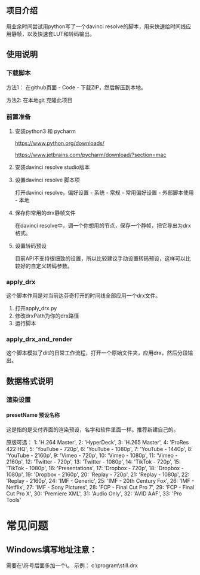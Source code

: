 
## 项目介绍

用业余时间尝试用python写了一个davinci resolve的脚本，用来快速给时间线应用静帧，以及快速套LUT和转码输出。

## 使用说明

### 下载脚本

方法1： 在github页面 - Code - 下载ZIP，然后解压到本地。

方法2: 在本地git 克隆此项目

### 前置准备

1. 安装python3 和 pycharm

   https://www.python.org/downloads/

   https://www.jetbrains.com/pycharm/download/?section=mac

2. 安装davinci resolve studio版本
3. 设置davinci resolve 脚本项

   打开davinci resolve，偏好设置  - 系统 - 常规 - 常用偏好设置 - 外部脚本使用 - 本地

4. 保存你常用的drx静帧文件

      在davinci resolve中，调一个你想用的节点，保存一个静帧，把它导出为drx格式。

5. 设置转码预设

      目前API不支持很细致的设置，所以比较建议手动设置转码预设，这样可以比较好的自定义转码参数。

### apply_drx

这个脚本作用是对当前达芬奇打开的时间线全部应用一个drx文件。
1. 打开apply_drx.py
2. 修改drxPath为你的drx路径
3. 运行脚本


### apply_drx_and_render

这个脚本模拟了dit的日常工作流程，打开一个原始文件夹，应用drx，然后分段输出。


## 数据格式说明

### 渲染设置

#### presetName 预设名称

这是指的是交付界面的渲染预设，名字和软件里面一样。推荐新建自己的。

原版可选：
1: 'H.264 Master', 2: 'HyperDeck', 3: 'H.265 Master', 4: 'ProRes 422 HQ', 5: 'YouTube - 720p', 6: 'YouTube - 1080p', 7: 'YouTube - 1440p', 8: 'YouTube - 2160p', 9: 'Vimeo - 720p', 10: 'Vimeo - 1080p', 11: 'Vimeo - 2160p', 12: 'Twitter - 720p', 13: 'Twitter - 1080p', 14: 'TikTok - 720p', 15: 'TikTok - 1080p', 16: 'Presentations', 17: 'Dropbox - 720p', 18: 'Dropbox - 1080p', 19: 'Dropbox - 2160p', 20: 'Replay - 720p', 21: 'Replay - 1080p', 22: 'Replay - 2160p', 24: 'IMF - Generic', 25: 'IMF - 20th Century Fox', 26: 'IMF - Netflix', 27: 'IMF - Sony Pictures', 28: 'FCP - Final Cut Pro 7', 29: 'FCP - Final Cut Pro X', 30: 'Premiere XML', 31: 'Audio Only', 32: 'AVID AAF', 33: 'Pro Tools'

# 常见问题

## Windows填写地址注意：

需要在\符号后面多加一个\。
示例：
c:\\program\\still.drx

